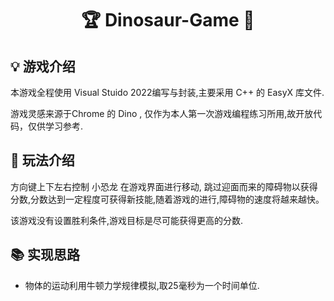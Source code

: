 <h1 align="center">🏆  Dinosaur-Game 🐋</h1>

## 💡 游戏介绍 

本游戏全程使用 Visual Stuido 2022编写与封装,主要采用 C++ 的 EasyX 库文件.

游戏灵感来源于Chrome 的 Dino , 仅作为本人第一次游戏编程练习所用,故开放代码，仅供学习参考.

## 🎯 玩法介绍 

方向键上下左右控制 小恐龙 在游戏界面进行移动, 跳过迎面而来的障碍物以获得分数,分数达到一定程度可获得新技能,随着游戏的进行,障碍物的速度将越来越快。

该游戏没有设置胜利条件,游戏目标是尽可能获得更高的分数.

## 📚 实现思路

+ 物体的运动利用牛顿力学规律模拟,取25毫秒为一个时间单位.


